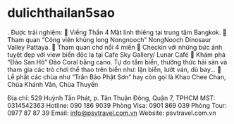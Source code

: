 # dulichthailan5sao
.
Được trải nghiệm:
🔹 Viếng Thần 4 Mặt linh thiêng tại trung tâm Bangkok.
🔹 Tham quan “Công viên khủng long Nongnooch” NongNooch Dinosaur Valley Pattaya.
🔹 Tham quan chợ nổi 4 miền
🔹 Checkin với những bức ảnh tuyệt đẹp với view biển độc lạ tại Cafe Sky Gallery/ Lunar Café
🔹 Khám phá “Đảo San Hô” Đảo Coral bằng cano. Tự do tắm biển, thưởng thức hải sản và tham gia các trò chơi thể thao trên biển như: lặn biển, lướt ván, dù bay…
🔹 Lễ phật các chùa như “Trân Bảo Phật Sơn” hay còn gọi là Khao Chee Chan, Chùa Khánh Vân, Chùa Thuyền

Địa chỉ: 529 Huỳnh Tấn Phát, p. Tân Thuận Đông, Quận 7, TPHCM
MST: 0314542363
Hotline: 090 186 9039
Phòng Visa: 0901 869 039
Phòng Tour: 0977 87 87 39
Email: info@psvtravel.com.vn
Website: psvtravel.com.vn

